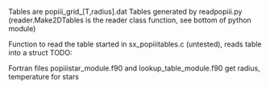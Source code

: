 Tables are popiii_grid_[T,radius].dat
Tables generated by readpopiii.py (reader.Make2DTables is the reader class function, see bottom of python module)

Function to read the table started in sx_popiiitables.c (untested), reads table into a struct
TODO:

Fortran files popiiistar_module.f90 and lookup_table_module.f90 get radius, temperature for stars
